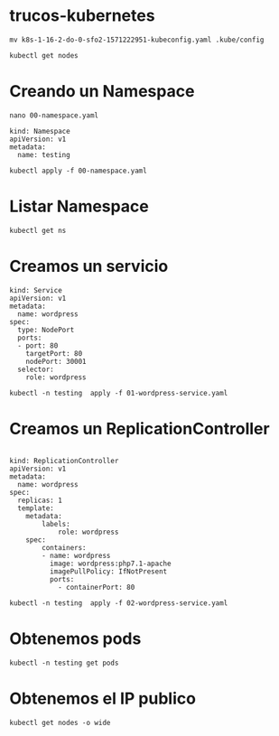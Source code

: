 # trucos-kubernetes

```
mv k8s-1-16-2-do-0-sfo2-1571222951-kubeconfig.yaml .kube/config
```

```
kubectl get nodes
```


# Creando un Namespace

```
nano 00-namespace.yaml
```

```
kind: Namespace
apiVersion: v1
metadata:
  name: testing
```

```
kubectl apply -f 00-namespace.yaml
```

# Listar Namespace
```
kubectl get ns
```

# Creamos un servicio
```
kind: Service
apiVersion: v1
metadata:
  name: wordpress
spec:
  type: NodePort
  ports:
  - port: 80
    targetPort: 80
    nodePort: 30001
  selector:
    role: wordpress
```

```
kubectl -n testing  apply -f 01-wordpress-service.yaml
```


# Creamos un ReplicationController
```

kind: ReplicationController
apiVersion: v1
metadata:
  name: wordpress
spec:
  replicas: 1
  template:
    metadata:
        labels:
            role: wordpress
    spec:
        containers:
        - name: wordpress
          image: wordpress:php7.1-apache
          imagePullPolicy: IfNotPresent
          ports:
            - containerPort: 80
```

```
kubectl -n testing  apply -f 02-wordpress-service.yaml
```

# Obtenemos pods
```
kubectl -n testing get pods
```

# Obtenemos el IP publico
```
kubectl get nodes -o wide
```


